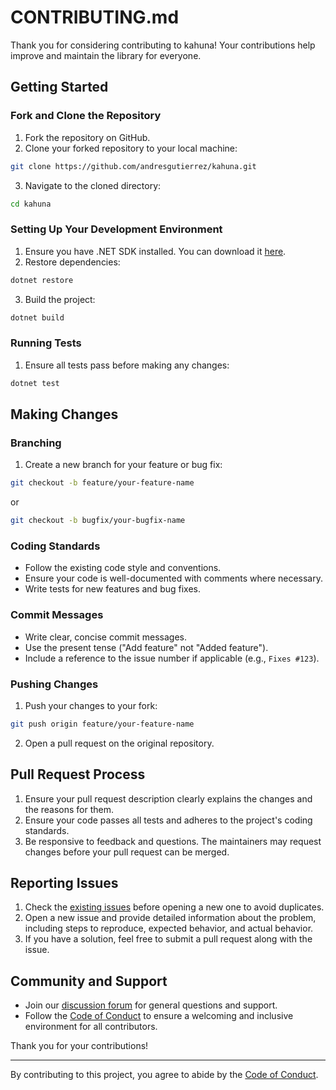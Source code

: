 # CONTRIBUTING.md

Thank you for considering contributing to kahuna! Your contributions help improve and maintain the library for everyone.

## Getting Started

### Fork and Clone the Repository

1. Fork the repository on GitHub.
2. Clone your forked repository to your local machine:
```bash
git clone https://github.com/andresgutierrez/kahuna.git
```
3. Navigate to the cloned directory:
```bash
cd kahuna
```

### Setting Up Your Development Environment

1. Ensure you have .NET SDK installed. You can download it [here](https://dotnet.microsoft.com/download).
2. Restore dependencies:
```bash
dotnet restore
```
3. Build the project:
```bash
dotnet build
```

### Running Tests

1. Ensure all tests pass before making any changes:
```bash
dotnet test
```

## Making Changes

### Branching

1. Create a new branch for your feature or bug fix:
```bash
git checkout -b feature/your-feature-name
```
or
```bash
git checkout -b bugfix/your-bugfix-name
```

### Coding Standards

- Follow the existing code style and conventions.
- Ensure your code is well-documented with comments where necessary.
- Write tests for new features and bug fixes.

### Commit Messages

- Write clear, concise commit messages.
- Use the present tense ("Add feature" not "Added feature").
- Include a reference to the issue number if applicable (e.g., `Fixes #123`).

### Pushing Changes

1. Push your changes to your fork:
```bash
git push origin feature/your-feature-name
```

2. Open a pull request on the original repository.

## Pull Request Process

1. Ensure your pull request description clearly explains the changes and the reasons for them.
2. Ensure your code passes all tests and adheres to the project's coding standards.
3. Be responsive to feedback and questions. The maintainers may request changes before your pull request can be merged.

## Reporting Issues

1. Check the [existing issues](https://github.com/andresgutierrez/kahuna/issues) before opening a new one to avoid duplicates.
2. Open a new issue and provide detailed information about the problem, including steps to reproduce, expected behavior, and actual behavior.
3. If you have a solution, feel free to submit a pull request along with the issue.

## Community and Support

- Join our [discussion forum](https://github.com/andresgutierrez/kahuna/discussions) for general questions and support.
- Follow the [Code of Conduct](CODE_OF_CONDUCT.md) to ensure a welcoming and inclusive environment for all contributors.

Thank you for your contributions!

---

By contributing to this project, you agree to abide by the [Code of Conduct](CODE_OF_CONDUCT.md).